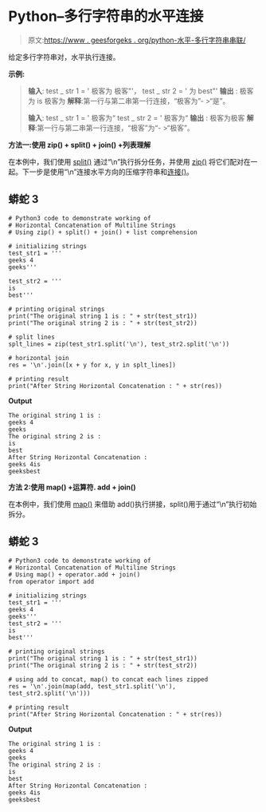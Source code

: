 # Python–多行字符串的水平连接

> 原文:[https://www . geesforgeks . org/python-水平-多行字符串串联/](https://www.geeksforgeeks.org/python-horizontal-concatenation-of-multiline-strings/)

给定多行字符串对，水平执行连接。

**示例:**

> **输入**:
> test _ str 1 = '
> 极客为
> 极客"'，
> test _ str 2 = '
> 为
> best"'
> **输出** :
> 极客为 is
> 极客为
> **解释**:第一行与第二串第一行连接，“极客为”- >“是”。
> 
> **输入**:
> test _ str 1 = '
> 极客为“
> test _ str 2 = '
> 极客为“
> **输出** :
> 极客为极客
> **解释**:第一行与第二串第一行连接，“极客”为“- >“极客”。

**方法一:使用 zip() + split() + join() +列表理解**

在本例中，我们使用 [split()](https://www.geeksforgeeks.org/python-string-split/) 通过“\n”执行拆分任务，并使用 [zip()](https://www.geeksforgeeks.org/zip-in-python/) 将它们配对在一起。下一步是使用“\n”连接水平方向的压缩字符串和[连接()](https://www.geeksforgeeks.org/join-function-python/)。

## 蟒蛇 3

```
# Python3 code to demonstrate working of
# Horizontal Concatenation of Multiline Strings
# Using zip() + split() + join() + list comprehension

# initializing strings
test_str1 = '''
geeks 4
geeks'''

test_str2 = '''
is
best'''

# printing original strings
print("The original string 1 is : " + str(test_str1))
print("The original string 2 is : " + str(test_str2))

# split lines
splt_lines = zip(test_str1.split('\n'), test_str2.split('\n'))

# horizontal join
res = '\n'.join([x + y for x, y in splt_lines])

# printing result
print("After String Horizontal Concatenation : " + str(res))
```

**Output**

```
The original string 1 is : 
geeks 4
geeks
The original string 2 is : 
is
best
After String Horizontal Concatenation : 
geeks 4is
geeksbest

```

**方法 2:使用 map() +运算符. add + join()**

在本例中，我们使用 [map()](https://www.geeksforgeeks.org/python-map-function/) 来借助 add()执行拼接，split()用于通过“\n”执行初始拆分。

## 蟒蛇 3

```
# Python3 code to demonstrate working of
# Horizontal Concatenation of Multiline Strings
# Using map() + operator.add + join()
from operator import add

# initializing strings
test_str1 = '''
geeks 4
geeks'''
test_str2 = '''
is
best'''

# printing original strings
print("The original string 1 is : " + str(test_str1))
print("The original string 2 is : " + str(test_str2))

# using add to concat, map() to concat each lines zipped
res = '\n'.join(map(add, test_str1.split('\n'), test_str2.split('\n')))

# printing result
print("After String Horizontal Concatenation : " + str(res))
```

**Output**

```
The original string 1 is : 
geeks 4
geeks
The original string 2 is : 
is
best
After String Horizontal Concatenation : 
geeks 4is
geeksbest

```